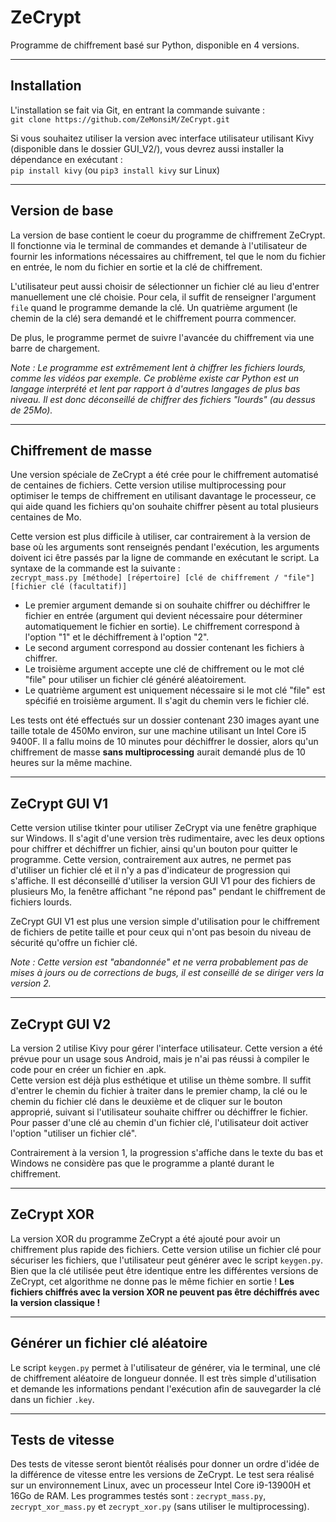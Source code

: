# ZeCrypt
 Programme de chiffrement basé sur Python, disponible en 4 versions.

---

## Installation
 L'installation se fait via Git, en entrant la commande suivante :   
 `git clone https://github.com/ZeMonsiM/ZeCrypt.git`

 Si vous souhaitez utiliser la version avec interface utilisateur utilisant Kivy (disponible dans le dossier GUI_V2/), vous devrez aussi installer la dépendance en exécutant :  
 `pip install kivy` (ou `pip3 install kivy` sur Linux)

---

## Version de base
 La version de base contient le coeur du programme de chiffrement ZeCrypt. Il fonctionne via le terminal de commandes et demande à l'utilisateur de fournir les informations nécessaires au chiffrement, tel que le nom du fichier en entrée, le nom du fichier en sortie et la clé de chiffrement.

 L'utilisateur peut aussi choisir de sélectionner un fichier clé au lieu d'entrer manuellement une clé choisie. Pour cela, il suffit de renseigner l'argument `file` quand le programme demande la clé. Un quatrième argument (le chemin de la clé) sera demandé et le chiffrement pourra commencer.

 De plus, le programme permet de suivre l'avancée du chiffrement via une barre de chargement.

 _Note : Le programme est extrêmement lent à chiffrer les fichiers lourds, comme les vidéos par exemple. Ce problème existe car Python est un langage interprété et lent par rapport à d'autres langages de plus bas niveau. Il est donc déconseillé de chiffrer des fichiers "lourds" (au dessus de 25Mo)._

---

## Chiffrement de masse
 Une version spéciale de ZeCrypt a été crée pour le chiffrement automatisé de centaines de fichiers. Cette version utilise multiprocessing pour optimiser le temps de chiffrement en utilisant davantage le processeur, ce qui aide quand les fichiers qu'on souhaite chiffrer pèsent au total plusieurs centaines de Mo.

 Cette version est plus difficile à utiliser, car contrairement à la version de base où les arguments sont renseignés pendant l'exécution, les arguments doivent ici être passés par la ligne de commande en exécutant le script. La syntaxe de la commande est la suivante :  
 `zecrypt_mass.py [méthode] [répertoire] [clé de chiffrement / "file"] [fichier clé (facultatif)]`  
 * Le premier argument demande si on souhaite chiffrer ou déchiffrer le fichier en entrée (argument qui devient nécessaire pour déterminer automatiquement le fichier en sortie). Le chiffrement correspond à l'option "1" et le déchiffrement à l'option "2".
 * Le second argument correspond au dossier contenant les fichiers à chiffrer.
 * Le troisième argument accepte une clé de chiffrement ou le mot clé "file" pour utiliser un fichier clé généré aléatoirement.
 * Le quatrième argument est uniquement nécessaire si le mot clé "file" est spécifié en troisième argument. Il s'agit du chemin vers le fichier clé.
 
 Les tests ont été effectués sur un dossier contenant 230 images ayant une taille totale de 450Mo environ, sur une machine utilisant un Intel Core i5 9400F. Il a fallu moins de 10 minutes pour déchiffrer le dossier, alors qu'un chiffrement de masse __sans multiprocessing__ aurait demandé plus de 10 heures sur la même machine.

---

## ZeCrypt GUI V1
 Cette version utilise tkinter pour utiliser ZeCrypt via une fenêtre graphique sur Windows. Il s'agit d'une version très rudimentaire, avec les deux options pour chiffrer et déchiffrer un fichier, ainsi qu'un bouton pour quitter le programme. Cette version, contrairement aux autres, ne permet pas d'utiliser un fichier clé et il n'y a pas d'indicateur de progression qui s'affiche. Il est déconseillé d'utiliser la version GUI V1 pour des fichiers de plusieurs Mo, la fenêtre affichant "ne répond pas" pendant le chiffrement de fichiers lourds.

 ZeCrypt GUI V1 est plus une version simple d'utilisation pour le chiffrement de fichiers de petite taille et pour ceux qui n'ont pas besoin du niveau de sécurité qu'offre un fichier clé.

 _Note : Cette version est "abandonnée" et ne verra probablement pas de mises à jours ou de corrections de bugs, il est conseillé de se diriger vers la version 2._

---

## ZeCrypt GUI V2
 La version 2 utilise Kivy pour gérer l'interface utilisateur. Cette version a été prévue pour un usage sous Android, mais je n'ai pas réussi à compiler le code pour en créer un fichier en .apk.  
 Cette version est déjà plus esthétique et utilise un thème sombre. Il suffit d'entrer le chemin du fichier à traiter dans le premier champ, la clé ou le chemin du fichier clé dans le deuxième et de cliquer sur le bouton approprié, suivant si l'utilisateur souhaite chiffrer ou déchiffrer le fichier. Pour passer d'une clé au chemin d'un fichier clé, l'utilisateur doit activer l'option "utiliser un fichier clé".

 Contrairement à la version 1, la progression s'affiche dans le texte du bas et Windows ne considère pas que le programme a planté durant le chiffrement.

---

## ZeCrypt XOR
 La version XOR du programme ZeCrypt a été ajouté pour avoir un chiffrement plus rapide des fichiers. Cette version utilise un fichier clé pour sécuriser les fichiers, que l'utilisateur peut générer avec le script `keygen.py`.
 Bien que la clé utilisée peut être identique entre les différentes versions de ZeCrypt, cet algorithme ne donne pas le même fichier en sortie ! **Les fichiers chiffrés avec la version XOR ne peuvent pas être déchiffrés avec la version classique !**

---

## Générer un fichier clé aléatoire
 Le script `keygen.py` permet à l'utilisateur de générer, via le terminal, une clé de chiffrement aléatoire de longueur donnée. Il est très simple d'utilisation et demande les informations pendant l'exécution afin de sauvegarder la clé dans un fichier `.key`.

---

## Tests de vitesse
 Des tests de vitesse seront bientôt réalisés pour donner un ordre d'idée de la différence de vitesse entre les versions de ZeCrypt.
 Le test sera réalisé sur un environnement Linux, avec un processeur Intel Core i9-13900H et 16Go de RAM. Les programmes testés sont : `zecrypt_mass.py`, `zecrypt_xor_mass.py` et `zecrypt_xor.py` (sans utiliser le multiprocessing).